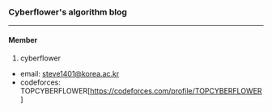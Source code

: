 ### Cyberflower's algorithm blog
---

#### Member

1. cyberflower
* email: steve1401@korea.ac.kr
* codeforces: TOPCYBERFLOWER[https://codeforces.com/profile/TOPCYBERFLOWER]
